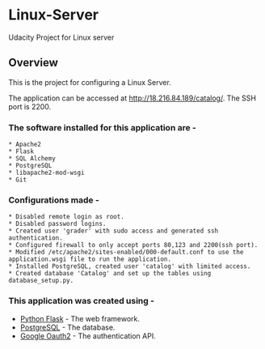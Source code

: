 # Linux-Server
Udacity Project for Linux server

## Overview
This is the project for configuring a Linux Server.

The application can be accessed at http://18.216.84.189/catalog/.
The SSH port is 2200.

### The software installed for this application are - 
	* Apache2
	* Flask
	* SQL Alchemy
	* PostgreSQL
	* libapache2-mod-wsgi
	* Git
	

### Configurations made - 
	* Disabled remote login as root.
	* Disabled password logins.
	* Created user 'grader' with sudo access and generated ssh authentication.
	* Configured firewall to only accept ports 80,123 and 2200(ssh port).
	* Modified /etc/apache2/sites-enabled/000-default.conf to use the application.wsgi file to run the application.
	* Installed PostgreSQL, created user 'catalog' with limited access. 
	* Created database 'Catalog' and set up the tables using database_setup.py.


### This application was created using - 
* [Python Flask](http://flask.pocoo.org/) - The web framework.
* [PostgreSQL](https://www.postgresql.org/) - The database.
* [Google Oauth2](https://developers.google.com/identity/protocols/OAuth2) - The authentication API.






